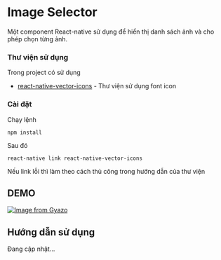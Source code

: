 # Image Selector

Một component React-native sử dụng để hiển thị danh sách ảnh và cho phép chọn từng ảnh.

### Thư viện sử dụng

Trong project có sử dụng 

* [react-native-vector-icons](https://github.com/oblador/react-native-vector-icons) - Thư viện sử dụng font icon

### Cài đặt

Chạy lệnh

```
npm install
```

Sau đó

```
react-native link react-native-vector-icons
```

Nếu link lỗi thì làm theo cách thủ công trong hướng dẫn của thư viện

## DEMO

[![Image from Gyazo](https://i.gyazo.com/981a7b269b81e956ae60605c3f88ab62.gif)](https://gyazo.com/981a7b269b81e956ae60605c3f88ab62)

## Hướng dẫn sử dụng

Đang cập nhật...
